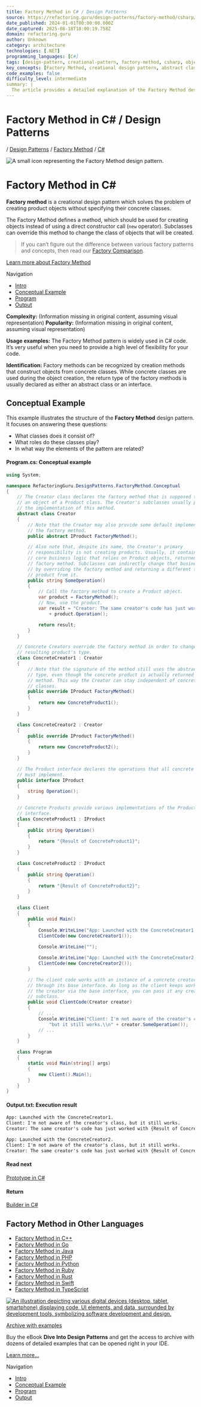 ```yaml
---
title: Factory Method in C# / Design Patterns
source: https://refactoring.guru/design-patterns/factory-method/csharp/example#lang-features
date_published: 2024-01-01T00:00:00.000Z
date_captured: 2025-08-18T18:00:19.758Z
domain: refactoring.guru
author: Unknown
category: architecture
technologies: [.NET]
programming_languages: [C#]
tags: [design-pattern, creational-pattern, factory-method, csharp, object-oriented-programming, oop]
key_concepts: [Factory Method, creational design pattern, abstract class, interface, object creation, polymorphism, inheritance]
code_examples: false
difficulty_level: intermediate
summary: |
  The article provides a detailed explanation of the Factory Method design pattern, a creational pattern that enables object creation without specifying concrete classes. It clarifies how the pattern defines a method for object instantiation, allowing subclasses to override it to alter the type of objects created. A comprehensive conceptual example in C# illustrates the pattern's structure, including abstract creators, concrete creators, product interfaces, and concrete products. The content emphasizes the flexibility and extensibility gained by using this pattern, particularly for client code interacting with creators via a base interface.
---
```

# Factory Method in C# / Design Patterns

/ [Design Patterns](/design-patterns) / [Factory Method](/design-patterns/factory-method) / [C#](/design-patterns/csharp)

![A small icon representing the Factory Method design pattern.](/images/patterns/cards/factory-method-mini.png?id=72619e9527893374b98a5913779ac167)

# Factory Method in C#

**Factory method** is a creational design pattern which solves the problem of creating product objects without specifying their concrete classes.

The Factory Method defines a method, which should be used for creating objects instead of using a direct constructor call (`new` operator). Subclasses can override this method to change the class of objects that will be created.

> If you can’t figure out the difference between various factory patterns and concepts, then read our [Factory Comparison](/design-patterns/factory-comparison).

[Learn more about Factory Method](/design-patterns/factory-method)

Navigation

*   [Intro](#)
*   [Conceptual Example](#example-0)
*   [Program](#example-0--Program-cs)
*   [Output](#example-0--Output-txt)

**Complexity:** (Information missing in original content, assuming visual representation)
**Popularity:** (Information missing in original content, assuming visual representation)

**Usage examples:** The Factory Method pattern is widely used in C# code. It’s very useful when you need to provide a high level of flexibility for your code.

**Identification:** Factory methods can be recognized by creation methods that construct objects from concrete classes. While concrete classes are used during the object creation, the return type of the factory methods is usually declared as either an abstract class or an interface.

## Conceptual Example

This example illustrates the structure of the **Factory Method** design pattern. It focuses on answering these questions:

*   What classes does it consist of?
*   What roles do these classes play?
*   In what way the elements of the pattern are related?

#### Program.cs: Conceptual example

```csharp
using System;

namespace RefactoringGuru.DesignPatterns.FactoryMethod.Conceptual
{
    // The Creator class declares the factory method that is supposed to return
    // an object of a Product class. The Creator's subclasses usually provide
    // the implementation of this method.
    abstract class Creator
    {
        // Note that the Creator may also provide some default implementation of
        // the factory method.
        public abstract IProduct FactoryMethod();

        // Also note that, despite its name, the Creator's primary
        // responsibility is not creating products. Usually, it contains some
        // core business logic that relies on Product objects, returned by the
        // factory method. Subclasses can indirectly change that business logic
        // by overriding the factory method and returning a different type of
        // product from it.
        public string SomeOperation()
        {
            // Call the factory method to create a Product object.
            var product = FactoryMethod();
            // Now, use the product.
            var result = "Creator: The same creator's code has just worked with "
                + product.Operation();

            return result;
        }
    }

    // Concrete Creators override the factory method in order to change the
    // resulting product's type.
    class ConcreteCreator1 : Creator
    {
        // Note that the signature of the method still uses the abstract product
        // type, even though the concrete product is actually returned from the
        // method. This way the Creator can stay independent of concrete product
        // classes.
        public override IProduct FactoryMethod()
        {
            return new ConcreteProduct1();
        }
    }

    class ConcreteCreator2 : Creator
    {
        public override IProduct FactoryMethod()
        {
            return new ConcreteProduct2();
        }
    }

    // The Product interface declares the operations that all concrete products
    // must implement.
    public interface IProduct
    {
        string Operation();
    }

    // Concrete Products provide various implementations of the Product
    // interface.
    class ConcreteProduct1 : IProduct
    {
        public string Operation()
        {
            return "{Result of ConcreteProduct1}";
        }
    }

    class ConcreteProduct2 : IProduct
    {
        public string Operation()
        {
            return "{Result of ConcreteProduct2}";
        }
    }

    class Client
    {
        public void Main()
        {
            Console.WriteLine("App: Launched with the ConcreteCreator1.");
            ClientCode(new ConcreteCreator1());
            
            Console.WriteLine("");

            Console.WriteLine("App: Launched with the ConcreteCreator2.");
            ClientCode(new ConcreteCreator2());
        }

        // The client code works with an instance of a concrete creator, albeit
        // through its base interface. As long as the client keeps working with
        // the creator via the base interface, you can pass it any creator's
        // subclass.
        public void ClientCode(Creator creator)
        {
            // ...
            Console.WriteLine("Client: I'm not aware of the creator's class," +
                "but it still works.\\n" + creator.SomeOperation());
            // ...
        }
    }

    class Program
    {
        static void Main(string[] args)
        {
            new Client().Main();
        }
    }
}
```

#### Output.txt: Execution result

```txt
App: Launched with the ConcreteCreator1.
Client: I'm not aware of the creator's class, but it still works.
Creator: The same creator's code has just worked with {Result of ConcreteProduct1}

App: Launched with the ConcreteCreator2.
Client: I'm not aware of the creator's class, but it still works.
Creator: The same creator's code has just worked with {Result of ConcreteProduct2}
```

#### Read next

[Prototype in C#](/design-patterns/prototype/csharp/example)

#### Return

[Builder in C#](/design-patterns/builder/csharp/example)

## Factory Method in Other Languages

*   [Factory Method in C++](/design-patterns/factory-method/cpp/example)
*   [Factory Method in Go](/design-patterns/factory-method/go/example)
*   [Factory Method in Java](/design-patterns/factory-method/java/example)
*   [Factory Method in PHP](/design-patterns/factory-method/php/example)
*   [Factory Method in Python](/design-patterns/factory-method/python/example)
*   [Factory Method in Ruby](/design-patterns/factory-method/ruby/example)
*   [Factory Method in Rust](/design-patterns/factory-method/rust/example)
*   [Factory Method in Swift](/design-patterns/factory-method/swift/example)
*   [Factory Method in TypeScript](/design-patterns/factory-method/typescript/example)

[![An illustration depicting various digital devices (desktop, tablet, smartphone) displaying code, UI elements, and data, surrounded by development tools, symbolizing software development and design.](/images/patterns/banners/examples-ide.png?id=3115b4b548fb96b75974e2de8f4f49bc)](/design-patterns/book)

[Archive with examples](/design-patterns/book)

Buy the eBook **Dive Into Design Patterns** and get the access to archive with dozens of detailed examples that can be opened right in your IDE.

[Learn more…](/design-patterns/book)

Navigation

*   [Intro](#)
*   [Conceptual Example](#example-0)
*   [Program](#example-0--Program-cs)
*   [Output](#example-0--Output-txt)